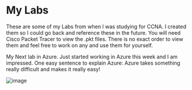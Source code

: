 # My Labs
These are some of my Labs from when I was studying for CCNA.
I created them so I could go back and reference these in the future.
You will need Cisco Packet Tracer to view the .pkt files. There is no
exact order to view them and feel free to work on any and use them for 
yourself. 

My Next lab in Azure. Just started working in Azure this week and I am 
impressed. One easy sentence to explain Azure: Azure takes something really 
difficult and makes it really easy!

![image](https://user-images.githubusercontent.com/78753943/112558066-23787700-8d8b-11eb-922b-632371e7c88a.png)

